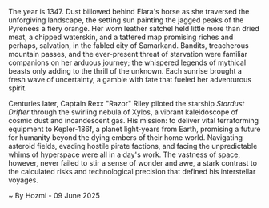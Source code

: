 
The year is 1347.  Dust billowed behind Elara's horse as she traversed the unforgiving landscape, the setting sun painting the jagged peaks of the Pyrenees a fiery orange. Her worn leather satchel held little more than dried meat, a chipped waterskin, and a tattered map promising riches and perhaps, salvation, in the fabled city of Samarkand.  Bandits, treacherous mountain passes, and the ever-present threat of starvation were familiar companions on her arduous journey; the whispered legends of mythical beasts only adding to the thrill of the unknown. Each sunrise brought a fresh wave of uncertainty, a gamble with fate that fueled her adventurous spirit.

Centuries later, Captain Rexx "Razor" Riley piloted the starship *Stardust Drifter* through the swirling nebula of Xylos, a vibrant kaleidoscope of cosmic dust and incandescent gas.  His mission: to deliver vital terraforming equipment to Kepler-186f, a planet light-years from Earth, promising a future for humanity beyond the dying embers of their home world.  Navigating asteroid fields, evading hostile pirate factions, and facing the unpredictable whims of hyperspace were all in a day's work.  The vastness of space, however, never failed to stir a sense of wonder and awe, a stark contrast to the calculated risks and technological precision that defined his interstellar voyages.

~ By Hozmi - 09 June 2025
